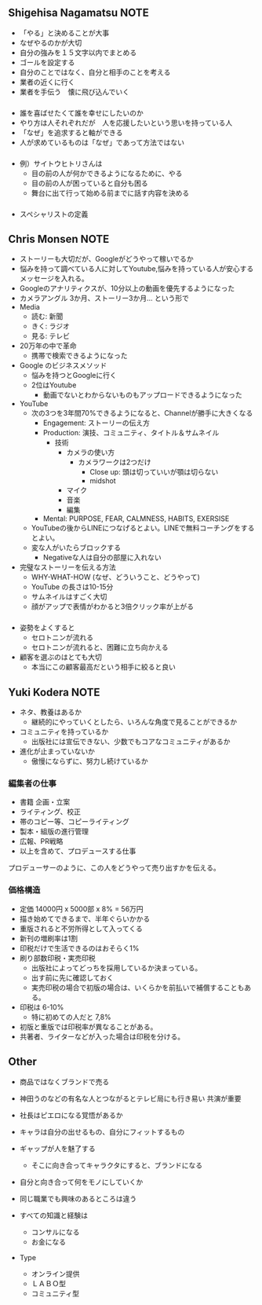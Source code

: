 
## Shigehisa Nagamatsu NOTE

* 「やる」と決めることが大事
* なぜやるのかが大切
* 自分の強みを１５文字以内でまとめる
* ゴールを設定する
* 自分のことではなく、自分と相手のことを考える
* 業者の近くに行く
* 業者を手伝う　懐に飛び込んでいく

###

* 誰を喜ばせたくて誰を幸せにしたいのか
* やり方は人それぞれだが　人を応援したいという思いを持っている人
* 「なぜ」を追求すると軸ができる
* 人が求めているものは「なぜ」であって方法ではない

###

* 例）サイトウヒトリさんは
    * 目の前の人が何かできるようになるために、やる
    * 目の前の人が困っていると自分も困る
    * 舞台に出て行って始める前までに話す内容を決める

###

* スペシャリストの定義

## Chris Monsen NOTE

* ストーリーも大切だが、Googleがどうやって稼いでるか
* 悩みを持って調べている人に対してYoutube,悩みを持っている人が安心するメッセージを入れる。
* Googleのアナリティクスが、10分以上の動画を優先するようになった
* カメラアングル 3か月、ストーリー3か月... という形で
* Media 
    * 読む: 新聞
    * きく: ラジオ
    * 見る: テレビ
* 20万年の中で革命
    * 携帯で検索できるようになった
* Google のビジネスメソッド
    * 悩みを持つとGoogleに行く
    * 2位はYoutube
        * 動画でないとわからないものもアップロードできるようになった
* YouTube
    * 次の3つを3年間70%できるようになると、Channelが勝手に大きくなる
        * Engagement: ストーリーの伝え方
        * Production: 演技、コミュニティ、タイトル＆サムネイル
            * 技術
                * カメラの使い方
                    * カメラワークは2つだけ
                        * Close up: 頭は切っていいが顎は切らない
                        * midshot
                * マイク
                * 音楽
                * 編集
        * Mental: PURPOSE, FEAR, CALMNESS, HABITS, EXERSISE
    * YouTubeの後からLINEにつなげるとよい。LINEで無料コーチングをするとよい。
    * 変な人がいたらブロックする
        * Negativeな人は自分の部屋に入れない
* 完璧なストーリーを伝える方法
    * WHY-WHAT-HOW (なぜ、どういうこと、どうやって)
    * YouTube の長さは10-15分
    * サムネイルはすごく大切
    * 顔がアップで表情がわかると3倍クリック率が上がる

###

* 姿勢をよくすると
    * セロトニンが流れる
    * セロトニンが流れると、困難に立ち向かえる
* 顧客を選ぶのはとても大切
    * 本当にこの顧客最高だという相手に絞ると良い

## Yuki Kodera NOTE

* ネタ、教養はあるか
    * 継続的にやっていくとしたら、いろんな角度で見ることができるか
* コミュニティを持っているか
    * 出版社には宣伝できない、少数でもコアなコミュニティがあるか
* 進化が止まっていないか
    * 傲慢にならずに、努力し続けているか

### 編集者の仕事

* 書籍 企画・立案
* ライティング、校正
* 帯のコピー等、コピーライティング
* 製本・組版の進行管理
* 広報、PR戦略
* 以上を含めて、プロデュースする仕事

プロデューサーのように、この人をどうやって売り出すかを伝える。

### 価格構造

* 定価 14000円 x 5000部 x 8% = 56万円
* 描き始めてできるまで、半年ぐらいかかる
* 重版されると不労所得として入ってくる
* 新刊の増刷率は1割
* 印税だけで生活できるのはおそらく1%
* 刷り部数印税・実売印税
    * 出版社によってどっちを採用しているか決まっている。
    * 出す前に先に確認しておく
    * 実売印税の場合で初版の場合は、いくらかを前払いで補償することもある。
* 印税は 6-10%
    * 特に初めての人だと 7,8%
* 初版と重版では印税率が異なることがある。
* 共著者、ライターなどが入った場合は印税を分ける。


## Other

* 商品ではなくブランドで売る
* 神田うのなどの有名な人とつながるとテレビ局にも行き易い 共演が重要

* 社長はピエロになる覚悟があるか
* キャラは自分の出せるもの、自分にフィットするもの
* ギャップが人を魅了する
    * そこに向き合ってキャラクタにすると、ブランドになる
* 自分と向き合って何をモノにしていくか

* 同じ職業でも興味のあるところは違う
* すべての知識と経験は
    * コンサルになる
    * お金になる
* Type
    * オンライン提供
    * ＬＡＢＯ型
    * コミュニティ型
